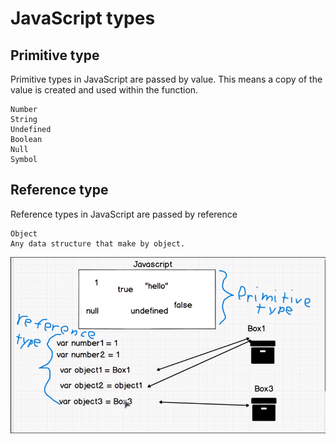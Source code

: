 # JavaScript types

## Primitive type
Primitive types in JavaScript are passed by value. This means a copy of the value is created and used within the function.

    Number
    String
    Undefined
    Boolean
    Null
    Symbol
## Reference type
Reference types in JavaScript are passed by reference
    
    Object
    Any data structure that make by object.
![alt text](<Screenshot (69).png>)
